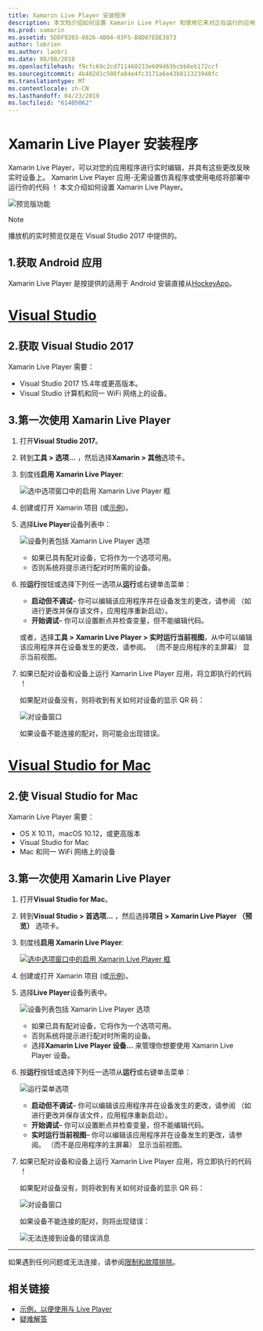 ```yaml
---
title: Xamarin Live Player 安装程序
description: 本文档介绍如何设置 Xamarin Live Player 和使用它来对正在运行的应用程序进行实时编辑。
ms.prod: xamarin
ms.assetid: 5DDF9203-8826-4B04-93F5-B8D07EDE3873
author: lobrien
ms.author: laobri
ms.date: 08/08/2018
ms.openlocfilehash: f9cfc69c2cd711460233e609d63bcbb8eb172ccf
ms.sourcegitcommit: 4b402d1c508fa84e4fc3171a6e43b811323948fc
ms.translationtype: MT
ms.contentlocale: zh-CN
ms.lasthandoff: 04/23/2019
ms.locfileid: "61405062"
---
```

# <a name="xamarin-live-player-setup"></a>Xamarin Live Player 安装程序

Xamarin Live Player，可以对您的应用程序进行实时编辑，并具有这些更改反映实时设备上。 Xamarin Live Player 应用-无需设置仿真程序或使用电缆将部署中运行你的代码 ！ 本文介绍如何设置 Xamarin Live Player。

![预览版功能](~/media/shared/preview.png)

> [!NOTE]
> 播放机的实时预览仅是在 Visual Studio 2017 中提供的。

## <a name="1-get-the-android-app"></a>1.获取 Android 应用

Xamarin Live Player 是按提供的适用于 Android 安装直接从[HockeyApp](https://aka.ms/xlp-hockeyapp)。

# <a name="visual-studiotabwindows"></a>[Visual Studio](#tab/windows)

## <a name="2-get-visual-studio-2017"></a>2.获取 Visual Studio 2017

Xamarin Live Player 需要：

- Visual Studio 2017 15.4年或更高版本。
- Visual Studio 计算机和同一 WiFi 网络上的设备。

## <a name="3-using-xamarin-live-player-for-the-first-time"></a>3.第一次使用 Xamarin Live Player

1. 打开**Visual Studio 2017**。
2. 转到**工具 > 选项...** ，然后选择**Xamarin > 其他**选项卡。
3. 刻度线**启用 Xamarin Live Player**:

    ![选中选项窗口中的启用 Xamarin Live Player 框](install-images/vs2017-options.png)

4. 创建或打开 Xamarin 项目 (或[示例](~/tools/live-player/samples.md))。
5. 选择**Live Player**设备列表中：

    ![设备列表包括 Xamarin Live Player 选项](install-images/devices-empty-windows.png)

    - 如果已具有配对设备，它将作为一个选项可用。
    - 否则系统将提示进行配对时所需的设备。

6. 按**运行**按钮或选择下列任一选项从**运行**或右键单击菜单：

    - **启动但不调试**– 你可以编辑该应用程序并在设备发生的更改，请参阅 （如进行更改并保存该文件，应用程序重新启动）。
    - **开始调试**– 你可以设置断点并检查变量，但不能编辑代码。

    或者，选择**工具 > Xamarin Live Player > 实时运行当前视图**，从中可以编辑该应用程序并在设备发生的更改，请参阅。 （而不是应用程序的主屏幕） 显示当前视图。

7. 如果已配对设备和设备上运行 Xamarin Live Player 应用，将立即执行的代码 ！

    如果配对设备没有，则将收到有关如何对设备的显示 QR 码：

    ![对设备窗口](install-images/manage-empty-windows.png)

    如果设备不能连接的配对，则可能会出现错误。

# <a name="visual-studio-for-mactabmacos"></a>[Visual Studio for Mac](#tab/macos)

## <a name="2-get-visual-studio-for-mac"></a>2.使 Visual Studio for Mac

Xamarin Live Player 需要：

- OS X 10.11，macOS 10.12，或更高版本
- Visual Studio for Mac
- Mac 和同一 WiFi 网络上的设备

## <a name="3-using-xamarin-live-player-for-the-first-time"></a>3.第一次使用 Xamarin Live Player

1. 打开**Visual Studio for Mac**。
2. 转到**Visual Studio > 首选项...** ，然后选择**项目 > Xamarin Live Player （预览）** 选项卡。
3. 刻度线**启用 Xamarin Live Player**:

    [![选中选项窗口中的启用 Xamarin Live Player 框](install-images/vsmac-options-sml.png)](install-images/vsmac-options.png#lightbox)

4. 创建或打开 Xamarin 项目 (或[示例](~/tools/live-player/samples.md))。
5. 选择**Live Player**设备列表中。

    ![设备列表包括 Xamarin Live Player 选项](install-images/devices.png)

    - 如果已具有配对设备，它将作为一个选项可用。
    - 否则系统将提示进行配对时所需的设备。
    - 选择**Xamarin Live Player 设备...** 来管理你想要使用 Xamarin Live Player 设备。

6. 按**运行**按钮或选择下列任一选项从**运行**或右键单击菜单：

    ![运行菜单选项](install-images/run-menu.png)

    - **启动但不调试**– 你可以编辑该应用程序并在设备发生的更改，请参阅 （如进行更改并保存该文件，应用程序重新启动）。
    - **开始调试**– 你可以设置断点并检查变量，但不能编辑代码。
    - **实时运行当前视图**– 你可以编辑该应用程序并在设备发生的更改，请参阅。 （而不是应用程序的主屏幕） 显示当前视图。

7. 如果已配对设备和设备上运行 Xamarin Live Player 应用，将立即执行的代码 ！

    如果配对设备没有，则将收到有关如何对设备的显示 QR 码：

    ![对设备窗口](install-images/manage-empty.png)

    如果设备不能连接的配对，则将出现错误：

    ![无法连接到设备的错误消息](install-images/error-cannot-connect.png)

-----

如果遇到任何问题或无法连接，请参阅[限制和故障排除](~/tools/live-player/troubleshooting.md)。

## <a name="related-links"></a>相关链接

- [示例，以便使用与 Live Player](https://developer.xamarin.com/samples/xamarin-live-player/all/)
- [疑难解答](~/tools/live-player/troubleshooting.md)
